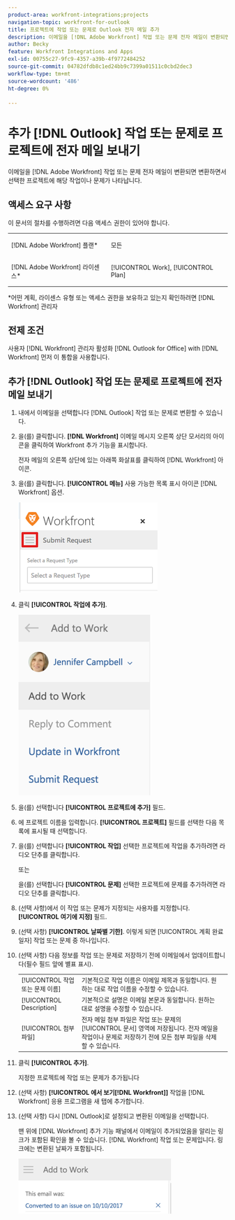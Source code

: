 ```yaml
---
product-area: workfront-integrations;projects
navigation-topic: workfront-for-outlook
title: 프로젝트에 작업 또는 문제로 Outlook 전자 메일 추가
description: 이메일을 [!DNL Adobe Workfront] 작업 또는 문제 전자 메일이 변환되면 변환하면서 선택한 프로젝트에 해당 작업이나 문제가 나타납니다.
author: Becky
feature: Workfront Integrations and Apps
exl-id: 00755c27-9fc9-4357-a39b-4f9772484252
source-git-commit: 04782dfdb8c1ed24bb9c7399a01511c0cbd2dec3
workflow-type: tm+mt
source-wordcount: '486'
ht-degree: 0%

---
```


# 추가 [!DNL Outlook] 작업 또는 문제로 프로젝트에 전자 메일 보내기

이메일을 [!DNL Adobe Workfront] 작업 또는 문제 전자 메일이 변환되면 변환하면서 선택한 프로젝트에 해당 작업이나 문제가 나타납니다.

## 액세스 요구 사항

이 문서의 절차를 수행하려면 다음 액세스 권한이 있어야 합니다.

<table style="table-layout:auto"> 
 <col> 
 <col> 
 <tbody> 
  <tr> 
   <td role="rowheader">[!DNL Adobe Workfront] 플랜*</td> 
   <td> <p>모든</p> </td> 
  </tr> 
  <tr> 
   <td role="rowheader">[!DNL Adobe Workfront] 라이센스*</td> 
   <td> <p>[!UICONTROL Work], [!UICONTROL Plan]</p> </td> 
  </tr> 
 </tbody> 
</table>

&#42;어떤 계획, 라이센스 유형 또는 액세스 권한을 보유하고 있는지 확인하려면 [!DNL Workfront] 관리자

## 전제 조건

사용자 [!DNL Workfront] 관리자 활성화 [!DNL Outlook for Office] with [!DNL Workfront] 먼저 이 통합을 사용합니다.

## 추가 [!DNL Outlook] 작업 또는 문제로 프로젝트에 전자 메일 보내기

1. 내에서 이메일을 선택합니다 [!DNL Outlook] 작업 또는 문제로 변환할 수 있습니다.
1. 을(를) 클릭합니다. **[!DNL Workfront]** 이메일 메시지 오른쪽 상단 모서리의 아이콘을 클릭하여 Workfront 추가 기능을 표시합니다.

   전자 메일의 오른쪽 상단에 있는 아래쪽 화살표를 클릭하여 [!DNL Workfront] 아이콘.

1. 을(를) 클릭합니다. **[!UICONTROL 메뉴]** 사용 가능한 목록 표시 아이콘 [!DNL Workfront] 옵션.

   ![o365_addin_menu_icon.png](assets/o365-addin-menu-icon.png)

1. 클릭 **[!UICONTROL 작업에 추가]**.

   ![outlook___add_to_work.png](assets/outlook---add-to-work-302x413.png)

1. 을(를) 선택합니다 **[!UICONTROL 프로젝트에 추가]** 필드.
1. 에 프로젝트 이름을 입력합니다. **[!UICONTROL 프로젝트]** 필드를 선택한 다음 목록에 표시될 때 선택합니다.
1. 을(를) 선택합니다 **[!UICONTROL 작업]** 선택한 프로젝트에 작업을 추가하려면 라디오 단추를 클릭합니다.

   또는

   을(를) 선택합니다 **[!UICONTROL 문제]** 선택한 프로젝트에 문제를 추가하려면 라디오 단추를 클릭합니다.

1. (선택 사항)에서 이 작업 또는 문제가 지정되는 사용자를 지정합니다. **[!UICONTROL 여기에 지정]** 필드.
1. (선택 사항) **[!UICONTROL 날짜별 기한]**. 이렇게 되면 [!UICONTROL 계획 완료 일자] 작업 또는 문제 중 하나입니다.
1. (선택 사항) 다음 정보를 작업 또는 문제로 저장하기 전에 이메일에서 업데이트합니다(필수 필드 앞에 별표 표시).

   <table style="table-layout:auto">
      <tr>
        <td>[!UICONTROL 작업 또는 문제 이름]</td>
        <td>기본적으로 작업 이름은 이메일 제목과 동일합니다. 원하는 대로 작업 이름을 수정할 수 있습니다.</td>
        <td></td>
      </tr>
      <tr>
        <td>[!UICONTROL Description]</td>
        <td>기본적으로 설명은 이메일 본문과 동일합니다. 원하는 대로 설명을 수정할 수 있습니다.</td>
      </tr>
      <tr>
        <td>[!UICONTROL 첨부 파일]</td>
        <td>전자 메일 첨부 파일은 작업 또는 문제의 [!UICONTROL 문서] 영역에 저장됩니다. 전자 메일을 작업이나 문제로 저장하기 전에 모든 첨부 파일을 삭제할 수 있습니다.</td>
      </tr>
   </table>

1. 클릭 **[!UICONTROL 추가]**.

   지정한 프로젝트에 작업 또는 문제가 추가됩니다

1. (선택 사항) **[!UICONTROL 에서 보기[!DNL Workfront]]** 작업을 [!DNL Workfront] 응용 프로그램을 새 탭에 추가합니다.

1. (선택 사항) 다시 [!DNL Outlook]로 설정되고 변환된 이메일을 선택합니다.

   맨 위에 [!DNL Workfront] 추가 기능 패널에서 이메일이 추가되었음을 알리는 링크가 포함된 확인을 볼 수 있습니다. [!DNL Workfront] 작업 또는 문제입니다. 링크에는 변환된 날짜가 포함됩니다.

   ![outlook_this_email_was_added_as_an_issue.png](assets/outlook-this-email-was-added-as-an-issue-350x126.png)
